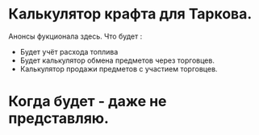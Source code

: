 
# Калькулятор крафта для Таркова.

Анонсы фукционала здесь.
Что будет :
 - Будет учёт расхода топлива
 - Будет калькулятор обмена предметов через торговцев.
 - Калькулятор продажи предметов с участием торговцев.
# Когда будет - даже не представляю.
